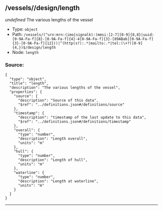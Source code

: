 ## /vessels/<RegExp>/design/length

*undefined*
The various lengths of the vessel

* Type: `object`
* Path: `/vessels/(^urn:mrn:(imo|signalk):(mmsi:[2-7][0-9]{8,8}|uuid:[0-9A-Fa-f]{8}-[0-9A-Fa-f]{4}-4[0-9A-Fa-f]{3}-[89ABab][0-9A-Fa-f]{3}-[0-9A-Fa-f]{12}))|^(http(s?):.*|mailto:.*|tel:(\+?)[0-9]{4,})$/design/length`
* Node: `length`

### Source:
```
{
  "type": "object",
  "title": "length",
  "description": "The various lengths of the vessel",
  "properties": {
    "source": {
      "description": "Source of this data",
      "$ref": "../definitions.json#/definitions/source"
    },
    "timestamp": {
      "description": "timestamp of the last update to this data",
      "$ref": "../definitions.json#/definitions/timestamp"
    },
    "overall": {
      "type": "number",
      "description": "Length overall",
      "units": "m"
    },
    "hull": {
      "type": "number",
      "description": "Length of hull",
      "units": "m"
    },
    "waterline": {
      "type": "number",
      "description": "Length at waterline",
      "units": "m"
    }
  }
}
```

---
